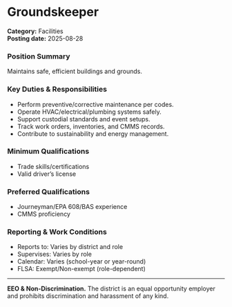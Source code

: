 # Groundskeeper

**Category:** Facilities  
**Posting date:** 2025-08-28

### Position Summary

Maintains safe, efficient buildings and grounds.

### Key Duties & Responsibilities
- Perform preventive/corrective maintenance per codes.
- Operate HVAC/electrical/plumbing systems safely.
- Support custodial standards and event setups.
- Track work orders, inventories, and CMMS records.
- Contribute to sustainability and energy management.

### Minimum Qualifications
- Trade skills/certifications
- Valid driver’s license

### Preferred Qualifications
- Journeyman/EPA 608/BAS experience
- CMMS proficiency

### Reporting & Work Conditions
- Reports to: Varies by district and role
- Supervises: Varies by role
- Calendar: Varies (school-year or year-round)
- FLSA: Exempt/Non-exempt (role-dependent)

---
**EEO & Non-Discrimination.** The district is an equal opportunity employer and prohibits discrimination and harassment of any kind.
